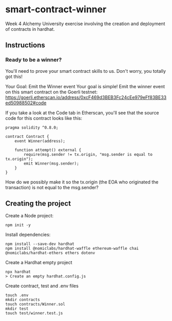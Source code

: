 # smart-contract-winner
Week 4 Alchemy University exercise involving the creation and deployment of contracts in hardhat.

## Instructions
### Ready to be a winner?
You'll need to prove your smart contract skills to us. Don't worry, you totally got this! 

 Your Goal: Emit the Winner event
Your goal is simple! Emit the winner event on this smart contract on the Goerli testnet: https://goerli.etherscan.io/address/0xcF469d3BEB3Fc24cEe979eFf83BE33ed50988502#code

If you take a look at the Code tab in Etherscan, you'll see that the source code for this contract looks like this:

```solidity// SPDX-License-Identifier: Unlicense
pragma solidity ^0.8.0;

contract Contract {
    event Winner(address);

    function attempt() external {
        require(msg.sender != tx.origin, "msg.sender is equal to tx.origin");
        emit Winner(msg.sender);
    }
}
```
How do we possibly make it so the tx.origin (the EOA who originated the transaction) is not equal to the msg.sender? 

## Creating the project
Create a Node project:
        
    npm init -y

Install dependencies:

    npm install --save-dev hardhat
    npm install @nomiclabs/hardhat-waffle ethereum-waffle chai @nomiclabs/hardhat-ethers ethers dotenv

Create a Hardhat empty project

    npx hardhat
    > Create an empty hardhat.config.js

Create contract, test and .env files

    touch .env
    mkdir contracts
    touch contracts/Winner.sol
    mkdir test
    touch test/winner.test.js